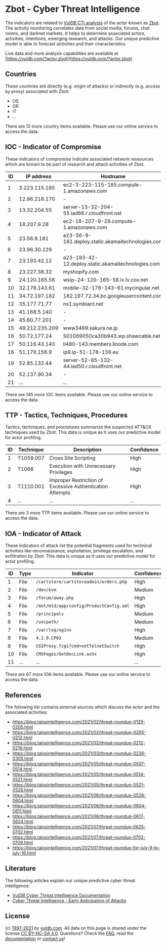 # Zbot - Cyber Threat Intelligence

The indicators are related to [VulDB CTI analysis](https://vuldb.com/?doc.cti) of the actor known as [Zbot](https://vuldb.com/?actor.zbot). The activity monitoring correlates data from social media, forums, chat rooms, and darknet markets. It helps to determine associated actors, activities, intentions, emerging research, and attacks. Our unique predictive model is able to forecast activities and their characteristics.

Live data and more analysis capabilities are available at [https://vuldb.com/?actor.zbot](https://vuldb.com/?actor.zbot)

## Countries

These countries are directly (e.g. origin of attacks) or indirectly (e.g. access by proxy) associated with Zbot:

* US
* GR
* IT
* ...

There are 12 more country items available. Please use our online service to access the data.

## IOC - Indicator of Compromise

These indicators of compromise indicate associated network ressources which are known to be part of research and attack activities of Zbot.

ID | IP address | Hostname | Confidence
-- | ---------- | -------- | ----------
1 | 3.223.115.185 | ec2-3-223-115-185.compute-1.amazonaws.com | Medium
2 | 12.96.218.170 | - | High
3 | 13.32.204.55 | server-13-32-204-55.iad66.r.cloudfront.net | High
4 | 18.207.9.28 | ec2-18-207-9-28.compute-1.amazonaws.com | Medium
5 | 23.56.9.181 | a23-56-9-181.deploy.static.akamaitechnologies.com | High
6 | 23.96.30.229 | - | High
7 | 23.193.42.12 | a23-193-42-12.deploy.static.akamaitechnologies.com | High
8 | 23.227.38.32 | myshopify.com | High
9 | 24.120.165.58 | wsip-24-120-165-58.lv.lv.cox.net | High
10 | 32.178.143.61 | mobile-32-178-143-61.mycingular.net | High
11 | 34.72.197.182 | 182.197.72.34.bc.googleusercontent.com | Medium
12 | 35.177.71.77 | ns1.symbiant.net | High
13 | 41.168.5.140 | - | High
14 | 45.60.77.201 | - | High
15 | 49.212.235.209 | www3469.sakura.ne.jp | High
16 | 50.72.177.24 | S01069050ca30b943.wp.shawcable.net | High
17 | 50.116.43.143 | li480-143.members.linode.com | High
18 | 51.178.156.9 | ip9.ip-51-178-156.eu | High
19 | 52.85.132.44 | server-52-85-132-44.iad50.r.cloudfront.net | High
20 | 52.137.90.34 | - | High
21 | ... | ... | ...

There are 145 more IOC items available. Please use our online service to access the data.

## TTP - Tactics, Techniques, Procedures

Tactics, techniques, and procedures summarize the suspected ATT&CK techniques used by Zbot. This data is unique as it uses our predictive model for actor profiling.

ID | Technique | Description | Confidence
-- | --------- | ----------- | ----------
1 | T1059.007 | Cross Site Scripting | High
2 | T1068 | Execution with Unnecessary Privileges | High
3 | T1110.001 | Improper Restriction of Excessive Authentication Attempts | High
4 | ... | ... | ...

There are 3 more TTP items available. Please use our online service to access the data.

## IOA - Indicator of Attack

These indicators of attack list the potential fragments used for technical activities like reconnaissance, exploitation, privilege escalation, and exfiltration by Zbot. This data is unique as it uses our predictive model for actor profiling.

ID | Type | Indicator | Confidence
-- | ---- | --------- | ----------
1 | File | `/cartstore/cartstoreadmin/orders.php` | High
2 | File | `/dev/kvm` | Medium
3 | File | `/forum/away.php` | High
4 | File | `/mnt/mtd/app/config/ProductConfig.xml` | High
5 | File | `/principals` | Medium
6 | File | `/uncpath/` | Medium
7 | File | `/var/log/nginx` | High
8 | File | `4.2.0.CP03` | Medium
9 | File | `CGIProxy.fcgi?cmd=setTelnetSwitch` | High
10 | File | `CMSPages/GetDocLink.ashx` | High
11 | ... | ... | ...

There are 67 more IOA items available. Please use our online service to access the data.

## References

The following list contains external sources which discuss the actor and the associated activities:

* https://blog.talosintelligence.com/2021/02/threat-roundup-0129-0205.html
* https://blog.talosintelligence.com/2021/02/threat-roundup-0205-0212.html
* https://blog.talosintelligence.com/2021/02/threat-roundup-0212-0219.html
* https://blog.talosintelligence.com/2021/03/threat-roundup-0226-0305.html
* https://blog.talosintelligence.com/2021/05/threat-roundup-0507-0514.html
* https://blog.talosintelligence.com/2021/05/threat-roundup-0514-0521.html
* https://blog.talosintelligence.com/2021/05/threat-roundup-0521-0528.html
* https://blog.talosintelligence.com/2021/06/threat-roundup-0528-0604.html
* https://blog.talosintelligence.com/2021/06/threat-roundup-0604-0611.html
* https://blog.talosintelligence.com/2021/06/threat-roundup-0617-0624.html
* https://blog.talosintelligence.com/2021/07/threat-roundup-0625-0702.html
* https://blog.talosintelligence.com/2021/07/threat-roundup-0702-0709.html
* https://blog.talosintelligence.com/2021/07/threat-roundup-for-july-9-to-july-16.html

## Literature

The following articles explain our unique predictive cyber threat intelligence:

* [VulDB Cyber Threat Intelligence Documentation](https://vuldb.com/?doc.cti)
* [Cyber Threat Intelligence - Early Anticipation of Attacks](https://www.scip.ch/en/?labs.20201022)

## License

(c) [1997-2021](https://vuldb.com/?doc.changelog) by [vuldb.com](https://vuldb.com/?doc.about). All data on this page is shared under the license [CC BY-NC-SA 4.0](https://creativecommons.org/licenses/by-nc-sa/4.0/). Questions? Check the [FAQ](https://vuldb.com/?doc.faq), read the [documentation](https://vuldb.com/?doc) or [contact us](https://vuldb.com/?contact)!
